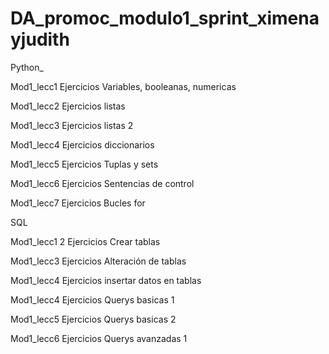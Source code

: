 # DA_promoc_modulo1_sprint_ximenayjudith

Python_

Mod1_lecc1 Ejercicios Variables, booleanas, numericas

Mod1_lecc2 Ejercicios listas

Mod1_lecc3 Ejercicios listas 2

Mod1_lecc4 Ejercicios diccionarios

Mod1_lecc5 Ejercicios Tuplas y sets

Mod1_lecc6 Ejercicios Sentencias de control

Mod1_lecc7 Ejercicios Bucles for 



SQL 

Mod1_lecc1 2 Ejercicios Crear tablas

Mod1_lecc3 Ejercicios Alteración de tablas

Mod1_lecc4 Ejercicios insertar datos en tablas

Mod1_lecc4 Ejercicios Querys basicas 1

Mod1_lecc5 Ejercicios Querys basicas 2

Mod1_lecc6 Ejercicios Querys avanzadas 1


